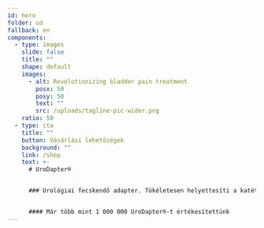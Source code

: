```yaml
---
id: hero
folder: ud
fallback: en
components:
  - type: images
    slide: false
    title: ""
    shape: default
    images:
      - alt: Revolutionizing bladder pain treatment
        posx: 50
        posy: 50
        text: ""
        src: /uploads/tagline-pic-wider.png
    ratio: 50
  - type: cta
    title: ""
    button: Vásárlási lehetőségek
    background: ""
    link: /shop
    text: >-
      # UroDapter®


      ### Urológiai fecskendő adapter. Tökéletesen helyettesíti a katétert: a vele végzett húgyhólyagfeltöltés fájdalommentes és komplikációmentes 


      #### Már több mint 1 000 000 UroDapter®-t értékesítettünk
---
```

